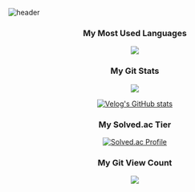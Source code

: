 ![header](https://capsule-render.vercel.app/api?type=waving&color=auto&height=200&section=header&text=Welcome!&fontSize=50&animation=twinkling)



<h3 align="center">My Most Used Languages</h3>
<p align="center">
  <a href="https://github.com/KurtYoon">
    <img align="center" src="https://github-readme-stats.vercel.app/api/top-langs/?username=KurtYoon&layout=compact&show_icons=true&show_owner=true&hide_title=false&theme=nord&hide=false" />
  </a>
</p>
<h3 align="center">My Git Stats</h3>
<p align="center">
  <a href="https://github.com/KurtYoon">
    <img align="center" src="https://github-readme-stats.vercel.app/api?username=KurtYoon&hide=false&hide_title=false&show_icons=false&include_all_commits=true&theme=nord" />
  </a>
</p>


<div align="center" style="text-align:center">
  
  [![Velog's GitHub stats](https://velog-readme-stats.vercel.app/api?name=kurtyoon&tag=${태그}&color=dark)]((https://velog.io/@kurtyoon))
  
</div>

<h3 align="center">My Solved.ac Tier</h3>
<div align="center" style="text-align:center">
  
  [![Solved.ac Profile](http://mazassumnida.wtf/api/v2/generate_badge?boj=kurtyoon)](https://solved.ac/kurtyoon/)
  
</div>

<h3 align="center">My Git View Count</h3>
<p align="center">
  <a href="https://hits.seeyoufarm.com"><img src="https://hits.seeyoufarm.com/api/count/incr/badge.svg?url=https%3A%2F%2Fgithub.com%2FKurtYoon%2Fhit-counter&count_bg=%23484947&title_bg=%23A29191&icon=github.svg&icon_color=%23E7E7E7&title=View&edge_flat=false"/></a>               
</p>
  
